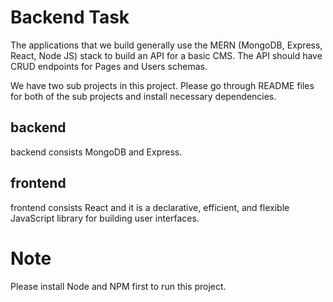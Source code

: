 # Backend Task
The applications that we build generally use the MERN (MongoDB, Express, React, Node JS) stack to build an API for a basic CMS. 
The API should have CRUD endpoints for Pages and Users schemas.

We have two sub projects in this project. Please go through README files for both of the sub projects and install necessary dependencies. 

## backend

backend consists MongoDB and Express. 

## frontend

frontend consists React and it is a declarative, efficient, and flexible JavaScript library for building user interfaces. 

# Note
Please install Node and NPM first to run this project.
